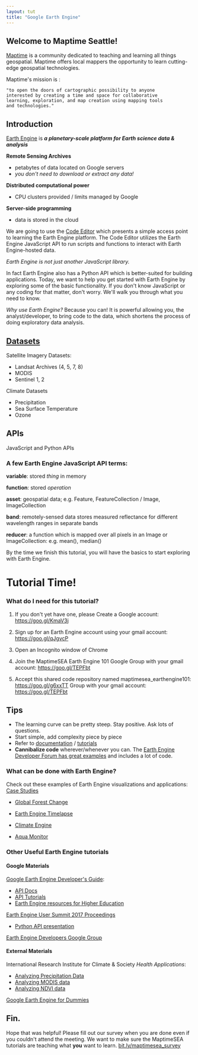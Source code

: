 ```yaml
---
layout: tut
title: "Google Earth Engine"
---
```


## Welcome to Maptime Seattle!

[Maptime](http://maptime.io/) is a community dedicated to teaching and learning all things geospatial. Maptime offers local mappers the opportunity to learn cutting-edge geospatial technologies.

Maptime's mission is :
```
"to open the doors of cartographic possibility to anyone
interested by creating a time and space for collaborative
learning, exploration, and map creation using mapping tools
and technologies."
```

## Introduction
[Earth Engine](https://earthengine.google.com/) is ***a planetary-scale platform for Earth science data & analysis***

**Remote Sensing Archives**
- petabytes of data located on Google servers
- *you don't need to download or extract any data!*

**Distributed computational power**
- CPU clusters provided / limits managed by Google

**Server-side programming**
- data is stored in the cloud

We are going to use the [Code Editor](https://code.earthengine.google.com/) which presents a simple access point to learning the Earth Engine platform. The Code Editor utilizes the Earth Engine JavaScript API to run scripts and functions to interact with Earth Engine-hosted data.

*Earth Engine is not just another JavaScript library.*

In fact Earth Engine also has a Python API which is better-suited for building applications. Today, we want to help you get started with Earth Engine by exploring some of the basic functionality. If you don't know JavaScript or any coding for that matter, don't worry. We'll walk you through what you need to know.

*Why use Earth Engine?*
Because you can! It is powerful allowing you, the analyst/developer, to bring code to the data, which shortens the process of doing exploratory data analysis.


## [Datasets](https://earthengine.google.com/datasets/)
Satellite Imagery Datasets:
- Landsat Archives (4, 5, 7, 8)
- MODIS
- Sentinel 1, 2

Climate Datasets
-	Precipitation
-	Sea Surface Temperature
- Ozone

## APIs

JavaScript and Python APIs

### A few Earth Engine JavaScript API terms:

**variable**:		stored *thing* in memory

**function**:		stored *operation*

**asset**:		geospatial data; e.g. Feature, FeatureCollection / Image, ImageCollection

**band**:		remotely-sensed data stores measured reflectance for different wavelength ranges in separate bands

**reducer**:	a function which is mapped over all pixels in an Image or ImageCollection:	e.g. mean(), median()


By the time we finish this tutorial, you will have the basics to start exploring with Earth Engine.


# Tutorial Time!

### What do I need for this tutorial?
1. If you don't yet have one, please Create a Google account: https://goo.gl/KmaV3j

2. Sign up for an Earth Engine account using your gmail account: https://goo.gl/qJgvcP

3. Open an Incognito window of Chrome

4. Join the MaptimeSEA Earth Engine 101 Google Group with your gmail account: https://goo.gl/TEPFbt

5. Accept this shared code repository named maptimesea_earthengine101: https://goo.gl/g6xxTT Group with your gmail account: https://goo.gl/TEPFbt


## Tips

* The learning curve can be pretty steep. Stay positive.  Ask lots of questions.
* Start simple, add complexity piece by piece
* Refer to [documentation]() / [tutorials]()
* **Cannibalize code** wherever/whenever you can. The [Earth Engine Developer Forum has great examples](https://groups.google.com/forum/#!forum/google-earth-engine-developers) and includes a lot of code.


### What can be done with Earth Engine?

Check out these examples of Earth Engine visualizations and applications:
[Case Studies](https://earthengine.google.com/case_studies/)

- [Global Forest Change](http://earthenginepartners.appspot.com/science-2013-global-forest)

- [Earth Engine Timelapse](https://earthengine.google.com/timelapse/)

- [Climate Engine](http://climateengine.org/)

- [Aqua Monitor](http://aqua-monitor.appspot.com/)

### Other Useful Earth Engine tutorials

#### Google Materials
[Google Earth Engine Developer's Guide](https://developers.google.com/earth-engine/):
- [API Docs](https://developers.google.com/earth-engine/api_docs)
- [API Tutorials](https://developers.google.com/earth-engine/tutorials)
- [Earth Engine resources for Higher Education](https://developers.google.com/earth-engine/edu)

[Earth Engine User Summit 2017 Proceedings](https://events.withgoogle.com/google-earth-engine-user-summit-2017/breakout-sessions/#content)
- [Python API presentation](https://docs.google.com/presentation/d/1MVVeyCdm-FrMVRPop6wB3iyd85TAlwB-F9ygTQZ8S1w/pub?slide=id.g1e419debf0_1_205)

[Earth Engine Developers Google Group](https://groups.google.com/forum/#!forum/google-earth-engine-developers)

#### External Materials

International Research Institute for Climate & Society *Health Applications*:
- [Analyzing Precipitation Data](http://iri.columbia.edu/~pceccato/Google_Training_Health/CHIRPS_Precipitation.pdf)
- [Analyzing MODIS data](http://iri.columbia.edu/~pceccato/Google_Training_Health/MODIS%20lst.pdf)
- [Analyzing NDVI data](http://iri.columbia.edu/~pceccato/Google_Training_Health/NDVI.pdf)

[Google Earth Engine for Dummies](https://slides.com/miguelangelmenarguez)


## Fin.

Hope that was helpful! Please fill out our survey when you are done even if you couldn't attend the meeting. We want to make sure the MaptimeSEA tutorials are teaching what **you** want to learn. [bit.ly/maptimesea_survey](http://bit.ly/maptimesea_survey)
